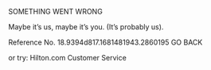SOMETHING WENT WRONG

Maybe it’s us, maybe it’s you.
(It’s probably us).

Reference No. 18.9394d817.1681481943.2860195
GO BACK

or try:
Hilton.com Customer Service